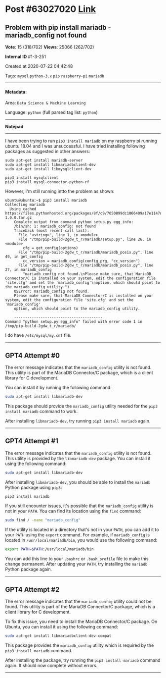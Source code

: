 
# Post \#63027020 [Link](https://stackoverflow.com/questions/63027020/)

## Problem with pip install mariadb - mariadb_config not found

**Vote**: 15 (318/702) **Views**: 25066 (262/702) 

**Internal ID** \#1-3-251

Created at 2020-07-22 04:42:48

Tags: `mysql` `python-3.x` `pip` `raspberry-pi` `mariadb`

----------

#### Metadata:

Area: `Data Science & Machine Learning`

Language: `python` (full parsed tag list: `python`)

----------

**Notepad**


----------

I have been trying to run `pip3 install mariadb` on my raspberry pi running ubuntu 18.04 and I was unsuccessful.
I have tried installing following packages as suggested in other answers:
```
sudo apt-get install mariadb-server
sudo apt-get install libmariadbclient-dev
sudo apt-get install libmysqlclient-dev

pip3 install mysqlclient
pip3 install mysql-connector-python-rf
```

However, I'm still running intto the problem as shown:
```
ubuntu@ubuntu:~$ pip3 install mariadb
Collecting mariadb
  Using cached https://files.pythonhosted.org/packages/8f/c9/7050899dc1066409a17e1147d3afe1b078e582afdb755c6d3cb9c9a5c3ab/mariadb-1.0.0.tar.gz
    Complete output from command python setup.py egg_info:
    /bin/sh: 1: mariadb_config: not found
    Traceback (most recent call last):
      File "<string>", line 1, in <module>
      File "/tmp/pip-build-2gdw_t_r/mariadb/setup.py", line 26, in <module>
        cfg = get_config(options)
      File "/tmp/pip-build-2gdw_t_r/mariadb/mariadb_posix.py", line 49, in get_config
        cc_version = mariadb_config(config_prg, "cc_version")
      File "/tmp/pip-build-2gdw_t_r/mariadb/mariadb_posix.py", line 27, in mariadb_config
        "mariadb_config not found.\nPlease make sure, that MariaDB Connector/C is installed on your system, edit the configuration file 'site.cfg' and set the 'mariadb_config'\noption, which should point to the mariadb_config utility.")
    OSError: mariadb_config not found.
    Please make sure, that MariaDB Connector/C is installed on your system, edit the configuration file 'site.cfg' and set the 'mariadb_config'
    option, which should point to the mariadb_config utility.
    
    ----------------------------------------
Command "python setup.py egg_info" failed with error code 1 in /tmp/pip-build-2gdw_t_r/mariadb/
```

I do have `/etc/mysql/my.cnf` file.


----------
        
## GPT4 Attempt \#0

The error message indicates that the `mariadb_config` utility is not found. This utility is part of the MariaDB Connector/C package, which is a client library for C development.

You can install it by running the following command:

```bash
sudo apt-get install libmariadb-dev
```

This package should provide the `mariadb_config` utility needed for the `pip3 install mariadb` command to work.

After installing `libmariadb-dev`, try running `pip3 install mariadb` again.

--------

## GPT4 Attempt \#1

The error message indicates that the `mariadb_config` utility is not found. This utility is provided by the `libmariadb-dev` package. You can install it using the following command:

```bash
sudo apt-get install libmariadb-dev
```

After installing `libmariadb-dev`, you should be able to install the `mariadb` Python package using `pip3`:

```bash
pip3 install mariadb
```

If you still encounter issues, it's possible that the `mariadb_config` utility is not in your `PATH`. You can find its location using the `find` command:

```bash
sudo find / -name "mariadb_config"
```

If the utility is located in a directory that's not in your `PATH`, you can add it to your `PATH` using the `export` command. For example, if `mariadb_config` is located in `/usr/local/mariadb/bin`, you would use the following command:

```bash
export PATH=$PATH:/usr/local/mariadb/bin
```

You can add this line to your `.bashrc` or `.bash_profile` file to make this change permanent. After updating your `PATH`, try installing the `mariadb` Python package again.

--------

## GPT4 Attempt \#2

The error message indicates that the `mariadb_config` utility could not be found. This utility is part of the MariaDB Connector/C package, which is a client library for C development.

To fix this issue, you need to install the MariaDB Connector/C package. On Ubuntu, you can install it using the following command:

```bash
sudo apt-get install libmariadbclient-dev-compat
```

This package provides the `mariadb_config` utility which is required by the `pip3 install mariadb` command.

After installing the package, try running the `pip3 install mariadb` command again. It should now complete without errors.

--------
